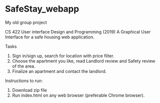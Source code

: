# SafeStay_webapp
My old group project 

CS 422 User interface Design and Programming (2019)
A Graphical User Interface for a safe housing web application.

Tasks
1. Sign in/sign up, search for location with price filter.
2. Choose the apartment you like, read Landlord review and Safety review of the area.
3. Finalize an apartment and contact the landlord.

Instructions to run:

1. Download zip file
2. Run index.html on any web browser (preferable Chrome browser).
